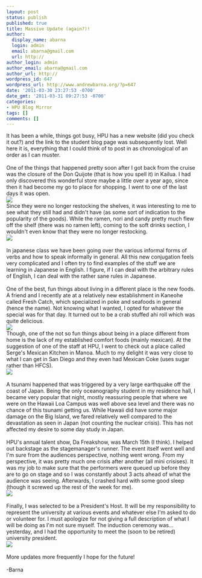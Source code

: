 ```yaml
---
layout: post
status: publish
published: true
title: Massive Update (again?)!
author:
  display_name: abarna
  login: admin
  email: abarna@gmail.com
  url: http://
author_login: admin
author_email: abarna@gmail.com
author_url: http://
wordpress_id: 647
wordpress_url: http://www.andrewbarna.org/?p=647
date: '2011-03-30 23:27:53 -0700'
date_gmt: '2011-03-31 09:27:53 -0700'
categories:
- HPU Blog Mirror
tags: []
comments: []
---
```

<p>It has been a while, things got busy, HPU has a new website (did you check it out?) and the link to the student blog page was subsequently lost. Well here it is, everything that I could think of to post in as chronological of an order as I can muster.<br &#47;><br &#47;>One of the things that happened pretty soon after I got back from the cruise was the closure of the Don Quijote (that is how you spell it) in Kailua. I had only discovered this wonderful store maybe a little over a year ago, since then it had become my go to place for shopping. I went to one of the last days it was open.<br &#47;><img src="http:&#47;&#47;www.andrewbarna.org&#47;photos&#47;gallery3&#47;var&#47;resizes&#47;Random%20Stuff&#47;IMG_0197.JPG" &#47;><br &#47;>Since they were no longer restocking the shelves, it was interesting to me to see what they still had and didn't have (as some sort of indication to the popularity of the goods). While the ramen, nori and candy pretty much flew off the shelf (there was no ramen left), coming to the soft drinks section, I wouldn't even know that they were no longer restocking.<br &#47;><img src="http:&#47;&#47;www.andrewbarna.org&#47;photos&#47;gallery3&#47;var&#47;resizes&#47;Random%20Stuff&#47;IMG_0195.JPG" &#47;><br &#47;><br &#47;>In japanese class we have been going over the various informal forms of verbs and how to speak informally in general. All this new conjugation feels very complicated and I often try to find examples of the stuff we are learning in Japanese in English. I figure, if I can deal with the arbitrary rules of English, I can deal with the rather sane rules in Japanese.<br &#47;><br &#47;>One of the best, fun things about living in a different place is the new foods. A friend and I recently ate at a relatively new establishment in Kaneohe called Fresh Catch, which specialized in poke and seafoods in general (hence the name). Not knowing what I wanted, I opted for whatever the special was for that day. It turned out to be a crab stuffed ahi roll which was quite delicious. <br &#47;><img src="http:&#47;&#47;www.andrewbarna.org&#47;photos&#47;gallery3&#47;var&#47;resizes&#47;Random%20Stuff&#47;IMG_0214.JPG" &#47;><br &#47;>Though, one of the not so fun things about being in a place different from home is the lack of my established comfort foods (mainly mexican). At the suggestion of one of the staff at HPU, I went to check out a place called Serge's Mexican Kitchen in Manoa. Much to my delight it was very close to what I can get in San Diego and they even had Mexican Coke (uses sugar rather than HFCS).<br &#47;><img src="http:&#47;&#47;www.andrewbarna.org&#47;photos&#47;gallery3&#47;var&#47;resizes&#47;Random%20Stuff&#47;IMG_0226.JPG" &#47;><br &#47;><br &#47;>A tsunami happened that was triggered by a very large earthquake off the coast of Japan. Being the only oceanography student in my residence hall, I became very popular that night, mostly reassuring people that where we were on the Hawaii Loa Campus was well above sea level and there was no chance of this tsunami getting us. While Hawaii did have some major damage on the Big Island, we fared relatively well compared to the devastation as seen in Japan (not counting the nuclear crisis). This has not affected my desire to some day study in Japan.<br &#47;><br &#47;>HPU's annual talent show, Da Freakshow, was March 15th (I think). I helped out backstage as the stagemanager's runner. The event itself went well and I'm sure from the audiences perspective, nothing went wrong. From my perspective, it was pretty much one crisis after another (all mini crisises). It was my job to make sure that the performers were queued up before they are to go on stage and so I was constantly about 3 acts ahead of what the audience was seeing. Afterwards, I crashed hard with some good sleep (though it screwed up the rest of the week for me).<br &#47;><img src="http:&#47;&#47;www.andrewbarna.org&#47;photos&#47;gallery3&#47;var&#47;resizes&#47;Random%20Stuff&#47;IMG_0220.JPG" &#47;><br &#47;><br &#47;>Finally, I was selected to be a President's Host. It will be my responsibility to represent the university at various events and whatever else I'm asked to do or volunteer for. I must apologize for not giving a full description of what I will be doing as I'm not sure myself. The induction ceremony was... yesterday, and I had the opportunity to meet the (soon to be retired) university president.<br &#47;><img src="http:&#47;&#47;www.andrewbarna.org&#47;photos&#47;gallery3&#47;var&#47;resizes&#47;Random%20Stuff&#47;IMG_0241.JPG" &#47;><br &#47;><br &#47;>More updates more frequently I hope for the future!<br &#47;><br &#47;>-Barna</p>
